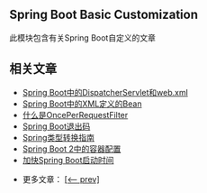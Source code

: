 ## Spring Boot Basic Customization

此模块包含有关Spring Boot自定义的文章

## 相关文章

+ [Spring Boot中的DispatcherServlet和web.xml](docs/SpringBoot中的DispatcherServlet和web.xml.md)
+ [Spring Boot中的XML定义的Bean](docs/SpringBoot中的XML定义的Bean.md)
+ [什么是OncePerRequestFilter](docs/什么是OncePerRequestFilter.md)
+ [Spring Boot退出码](docs/SpringBoot退出码.md)
+ [Spring类型转换指南](docs/Spring类型转换指南.md)
+ [Spring Boot 2中的容器配置](docs/SpringBoot2中的容器配置.md)
+ [加快Spring Boot启动时间](docs/加快SpringBoot启动时间.md)

- 更多文章： [[<-- prev]](../spring-boot-basic-customization-1/README.md)